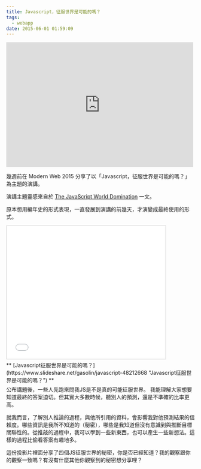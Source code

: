 ```yaml
---
title: Javascript，征服世界是可能的嗎？
tags:
  - webapp
date: 2015-06-01 01:59:09
---
```


<iframe allowfullscreen="" frameborder="0" height="333" mozallowfullscreen="" msallowfullscreen="" oallowfullscreen="" src="https://www.flickr.com/photos/45105801@N00/3155765131/in/photolist-5NS82D-ndXzjY-4tx43p-7D9kWt-7R6Xja-rGcPhd-jDuDgs-qi74Jg-6dyo33-9gMi93-8ysTVT-cJsDz1-6GqHmM-4eM4Lx-5TNATX-hPumrP-mJmtqo-Dy7Vj-ifw27L-cSWwrN-5FA8cS-5kCHWk-oewDty-6VrrnL-aGMKQ6-6cCum8-fqcxCM-nDV5Uf-gRPYTf-oVKnsH-8sm4i-7DQd1m-tMFF6-oc7Mkp-r1tzm5-98tKJC-3izzBF-bZgYwW-tkjuP-rfPw3d-pCKTDs-cSWw6j-aePnVP-8rFCc5-4NEf9t-ctbu61-c3F1uh-cVGi8E-9weFPo-c2sJ3U/player/" webkitallowfullscreen="" width="500"></iframe>

幾週前在 Modern Web 2015 分享了以「Javascript，征服世界是可能的嗎？」為主題的演講。

演講主題靈感來自於 [The JavaScript World Domination](https://medium.com/@slsoftworks/javascript-world-domination-af9ca2ee5070) 一文。

原本想用編年史的形式表現，一直發展到演講的前幾天，才演變成最終使用的形式。

<iframe allowfullscreen="" frameborder="0" height="355" marginheight="0" marginwidth="0" scrolling="no" src="//www.slideshare.net/slideshow/embed_code/key/4B9FXZPp09tJpN" style="border-width: 1px; border: 1px solid #CCC; margin-bottom: 5px; max-width: 100%;" width="425"> </iframe> 
<div style="margin-bottom: 5px;">** [Javascript征服世界是可能的嗎？](https://www.slideshare.net/gasolin/javascript-48212668 "Javascript征服世界是可能的嗎？")&nbsp;** </div>
公布講題後，一些人先跑來問我JS是不是真的可能征服世界。
我能理解大家想要知道最終的答案迫切。但其實大多數時候，聽別人的預測，還是不準確的比率更高。

就我而言，了解別人推論的過程，與他所引用的資料，會影響我對他預測結果的信賴度。哪些資訊是我所不知道的（秘密），哪些是我知道但沒有意識到與推斷目標關聯性的。從推敲的過程中，我可以學到一些新東西，也可以產生一些新想法。這樣的過程比偷看答案有趣地多。

這份投影片裡面分享了四個JS征服世界的秘密，你是否已經知道？我的觀察跟你的觀察一致嗎？有沒有什麼其他你觀察到的秘密想分享哩？ 

[](https://medium.com/@slsoftworks/javascript-world-domination-af9ca2ee5070)